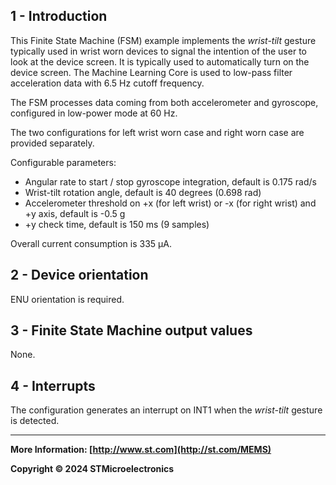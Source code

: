 ## 1 - Introduction

This Finite State Machine (FSM) example implements the *wrist-tilt* gesture typically used in wrist worn devices to signal the intention of the user to look at the device screen. It is typically used to automatically turn on the device screen. The Machine Learning Core is used to low-pass filter acceleration data with 6.5 Hz cutoff frequency.

The FSM processes data coming from both accelerometer and gyroscope, configured in low-power mode at 60 Hz.

The two configurations for left wrist worn case and right worn case are provided separately. 

Configurable parameters:

- Angular rate to start / stop gyroscope integration, default is 0.175 rad/s
- Wrist-tilt rotation angle, default is 40 degrees (0.698 rad)
- Accelerometer threshold on +x (for left wrist) or -x (for right wrist) and +y axis, default is -0.5 g
- +y check time, default is 150 ms (9 samples)

Overall current consumption is 335 µA.


## 2 - Device orientation

ENU orientation is required.


## 3 - Finite State Machine output values

None.


## 4 - Interrupts

The configuration generates an interrupt on INT1 when the *wrist-tilt* gesture is detected.

------

**More Information: [http://www.st.com](http://st.com/MEMS)**

**Copyright © 2024 STMicroelectronics**

